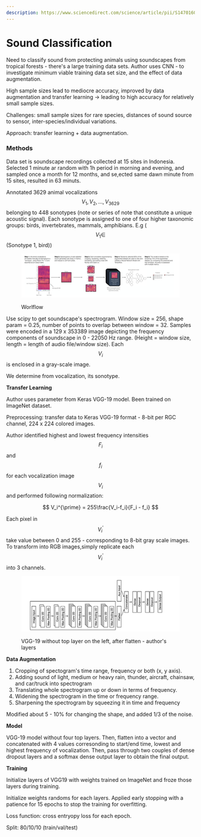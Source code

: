 ```yaml
---
description: https://www.sciencedirect.com/science/article/pii/S1470160X22010949
---
```


# Sound Classification

Need to classify sound from protecting animals using soundscapes from tropical forests - there's a large training data sets. Author uses CNN - to investigate minimum viable training data set size, and the effect of data augmentation.

High sample sizes lead to mediocre accuracy, improved by data augmentation and transfer learning -> leading to high accuracy for relatively small sample sizes.

Challenges: small sample sizes for rare species, distances of sound source to sensor, inter-species/individual variations.

Approach: transfer learning + data augmentation.

### Methods

Data set is soundscape recordings collected at 15 sites in Indonesia. Selected 1 minute ar random with 1h period in morning and evening, and sampled once a month for 12 months, and se,ected same dawn minute from 15 sites, resulted in 63 minuts.

Annotated 3629 animal vocalizations $$V_1, V_2, \dots, V_{3629}$$ belonging to 448 sonotypes (note or series of note that constitute a unique acoustic signal). Each sonotype is assigned to one of four higher taxonomic groups: birds, invertebrates, mammals, amphibians.  E.g ($$V_1 \in$$(Sonotype 1, bird))

<figure><img src="../../.gitbook/assets/image (2) (1) (1) (1) (1) (1) (1) (1) (1).png" alt=""><figcaption><p>Worlflow</p></figcaption></figure>

Use scipy to get soundscape's spectrogram. Window size = 256, shape param = 0.25, number of points to overlap between window = 32. Samples were encoded in a 129 x 353389 image depicting the frequency components of soundscape in 0 - 22050 Hz range. (Height = window size, length = length of audio file/window size). Each $$V_i$$ is enclosed in a gray-scale image.

We determine from vocalization, its sonotype.

**Transfer Learning**

Author uses parameter from Keras VGG-19 model. Been trained on ImageNet dataset.&#x20;

Preprocessing: transfer data to Keras VGG-19 format - 8-bit per RGC channel, 224 x 224 colored images.

Author identified highest and lowest frequency intensities $$F_i$$ and $$f_i$$ for each vocalization image $$V_i$$ and performed following normalization:

$$
V_i^{\prime} = 255\frac{V_i-f_i}{F_i - f_i}
$$

Each pixel in $$V_i^{\prime}$$ take value between 0 and 255 - corresponding to 8-bit gray scale images. To transform into RGB images,simply replicate each $$V_i^{\prime}$$ into 3 channels.

<figure><img src="../../.gitbook/assets/image (7) (1) (1).png" alt=""><figcaption><p>VGG-19 without top layer on the left, after flatten - author's layers</p></figcaption></figure>

**Data Augmentation**

1. Cropping of spectogram's time range, frequency or both (x, y axis).
2. Adding sound of light, medium or heavy rain, thunder, aircraft, chainsaw, and car/truck into spectrogram
3. Translating whole spectrogram up or down in terms of frequency.
4. Widening the spectrogram in the time or frequency range.
5. Sharpening the spectrogram by squeezing it in time and frequency

Modified about 5 - 10% for changing the shape, and added 1/3 of the noise.

**Model**

VGG-19 model without four top layers. Then, flatten into a vector and concatenated with 4 values corresonding to start/end time, lowest and highest frequency of vocalization. Then, pass through two couples of dense dropout layers and a softmax dense output layer to obtain the final output.

**Training**

Initialize layers of VGG19 with weights trained on ImageNet and froze those layers during training.

Initialize weights randoms for each layers. Applied early stopping with a patience for 15 epochs to stop the training for overfitting.

Loss function: cross entryopy loss for each epoch.

Split: 80/10/10 (train/val/test)



